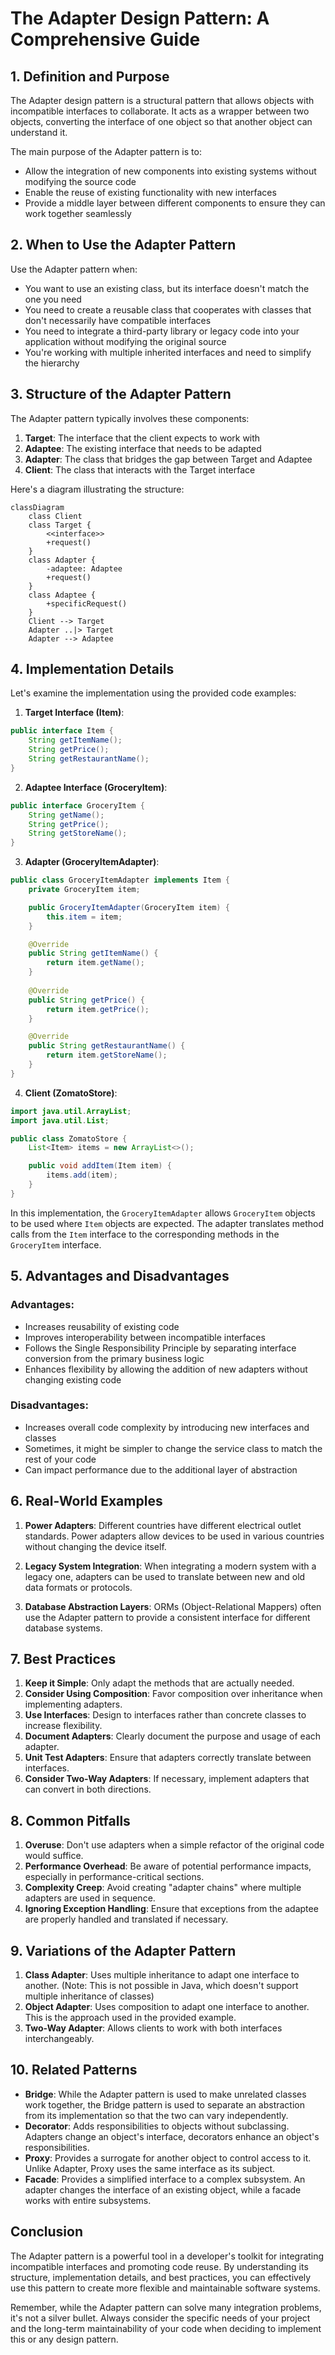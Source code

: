 
# The Adapter Design Pattern: A Comprehensive Guide

## 1. Definition and Purpose

The Adapter design pattern is a structural pattern that allows objects with incompatible interfaces to collaborate. It acts as a wrapper between two objects, converting the interface of one object so that another object can understand it.

The main purpose of the Adapter pattern is to:
- Allow the integration of new components into existing systems without modifying the source code
- Enable the reuse of existing functionality with new interfaces
- Provide a middle layer between different components to ensure they can work together seamlessly

## 2. When to Use the Adapter Pattern

Use the Adapter pattern when:

- You want to use an existing class, but its interface doesn't match the one you need
- You need to create a reusable class that cooperates with classes that don't necessarily have compatible interfaces
- You need to integrate a third-party library or legacy code into your application without modifying the original source
- You're working with multiple inherited interfaces and need to simplify the hierarchy

## 3. Structure of the Adapter Pattern

The Adapter pattern typically involves these components:

1. **Target**: The interface that the client expects to work with
2. **Adaptee**: The existing interface that needs to be adapted
3. **Adapter**: The class that bridges the gap between Target and Adaptee
4. **Client**: The class that interacts with the Target interface

Here's a diagram illustrating the structure:

```mermaid title="Adapter Pattern Structure" type="diagram"
classDiagram
    class Client
    class Target {
        <<interface>>
        +request()
    }
    class Adapter {
        -adaptee: Adaptee
        +request()
    }
    class Adaptee {
        +specificRequest()
    }
    Client --> Target
    Adapter ..|> Target
    Adapter --> Adaptee
```

## 4. Implementation Details

Let's examine the implementation using the provided code examples:

1. **Target Interface (Item)**:

```java
public interface Item {
    String getItemName();
    String getPrice();
    String getRestaurantName();
}
```

2. **Adaptee Interface (GroceryItem)**:

```java
public interface GroceryItem {
    String getName();
    String getPrice();
    String getStoreName();
}
```

3. **Adapter (GroceryItemAdapter)**:

```java
public class GroceryItemAdapter implements Item {
    private GroceryItem item;

    public GroceryItemAdapter(GroceryItem item) {
        this.item = item;
    }

    @Override
    public String getItemName() {
        return item.getName();
    }
    
    @Override
    public String getPrice() {
        return item.getPrice();
    }

    @Override
    public String getRestaurantName() {
        return item.getStoreName();
    }
}
```

4. **Client (ZomatoStore)**:

```java
import java.util.ArrayList;
import java.util.List;

public class ZomatoStore {
    List<Item> items = new ArrayList<>();

    public void addItem(Item item) {
        items.add(item);
    }
}
```

In this implementation, the `GroceryItemAdapter` allows `GroceryItem` objects to be used where `Item` objects are expected. The adapter translates method calls from the `Item` interface to the corresponding methods in the `GroceryItem` interface.

## 5. Advantages and Disadvantages

### Advantages:
- Increases reusability of existing code
- Improves interoperability between incompatible interfaces
- Follows the Single Responsibility Principle by separating interface conversion from the primary business logic
- Enhances flexibility by allowing the addition of new adapters without changing existing code

### Disadvantages:
- Increases overall code complexity by introducing new interfaces and classes
- Sometimes, it might be simpler to change the service class to match the rest of your code
- Can impact performance due to the additional layer of abstraction

## 6. Real-World Examples

1. **Power Adapters**: Different countries have different electrical outlet standards. Power adapters allow devices to be used in various countries without changing the device itself.

2. **Legacy System Integration**: When integrating a modern system with a legacy one, adapters can be used to translate between new and old data formats or protocols.

3. **Database Abstraction Layers**: ORMs (Object-Relational Mappers) often use the Adapter pattern to provide a consistent interface for different database systems.

## 7. Best Practices

1. **Keep it Simple**: Only adapt the methods that are actually needed.
2. **Consider Using Composition**: Favor composition over inheritance when implementing adapters.
3. **Use Interfaces**: Design to interfaces rather than concrete classes to increase flexibility.
4. **Document Adapters**: Clearly document the purpose and usage of each adapter.
5. **Unit Test Adapters**: Ensure that adapters correctly translate between interfaces.
6. **Consider Two-Way Adapters**: If necessary, implement adapters that can convert in both directions.

## 8. Common Pitfalls

1. **Overuse**: Don't use adapters when a simple refactor of the original code would suffice.
2. **Performance Overhead**: Be aware of potential performance impacts, especially in performance-critical sections.
3. **Complexity Creep**: Avoid creating "adapter chains" where multiple adapters are used in sequence.
4. **Ignoring Exception Handling**: Ensure that exceptions from the adaptee are properly handled and translated if necessary.

## 9. Variations of the Adapter Pattern

1. **Class Adapter**: Uses multiple inheritance to adapt one interface to another. (Note: This is not possible in Java, which doesn't support multiple inheritance of classes)
2. **Object Adapter**: Uses composition to adapt one interface to another. This is the approach used in the provided example.
3. **Two-Way Adapter**: Allows clients to work with both interfaces interchangeably.

## 10. Related Patterns

- **Bridge**: While the Adapter pattern is used to make unrelated classes work together, the Bridge pattern is used to separate an abstraction from its implementation so that the two can vary independently.
- **Decorator**: Adds responsibilities to objects without subclassing. Adapters change an object's interface, decorators enhance an object's responsibilities.
- **Proxy**: Provides a surrogate for another object to control access to it. Unlike Adapter, Proxy uses the same interface as its subject.
- **Facade**: Provides a simplified interface to a complex subsystem. An adapter changes the interface of an existing object, while a facade works with entire subsystems.

## Conclusion

The Adapter pattern is a powerful tool in a developer's toolkit for integrating incompatible interfaces and promoting code reuse. By understanding its structure, implementation details, and best practices, you can effectively use this pattern to create more flexible and maintainable software systems.

Remember, while the Adapter pattern can solve many integration problems, it's not a silver bullet. Always consider the specific needs of your project and the long-term maintainability of your code when deciding to implement this or any design pattern.